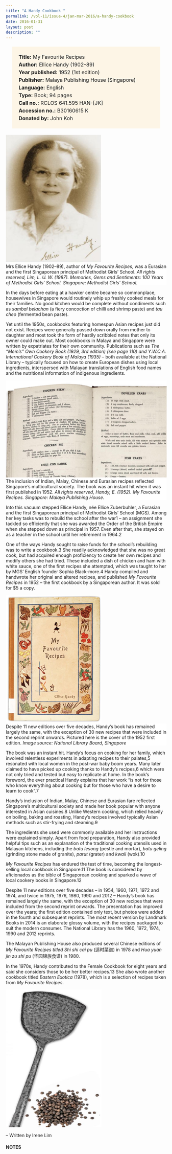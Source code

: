 ```yaml
---
title: "A Handy Cookbook "
permalink: /vol-11/issue-4/jan-mar-2016/a-handy-cookbook
date: 2016-01-31
layout: post
description: ""
---
```

<span style="background-colour: #fdf5e6; padding: 20px; margin: 20px; background:#fdf5e6; display:block; font-size:1rem; line-height:1.5rem;"> 
	<b>Title:</b> My Favourite Recipes<br>
<b>Author:</b> Ellice Handy (1902–89)<br>
<b>Year published:</b> 1952 (1st edition)<br>
<b>Publisher:</b> Malaya Publishing House 
(Singapore)<br>
<b>Language:</b> English<br>
<b>Type:</b> Book; 94 pages<br>
<b>Call no.:</b> RCLOS 641.595 HAN-[JK]<br>
<b>Accession no.:</b> B30160615 K<br>
<b>Donated by:</b> John Koh
	</span>
	
<img style="width: 300px; height: 400px;" src="/images/vol-11-issue-4/a-handy-cookbook/C1.JPG">
<div style="background-color: white;">Mrs Ellice Handy (1902–89), author of <i>My Favourite Recipes</i>, was a Eurasian and the first Singaporean principal of Methodist Girls’ School. <i>All rights reserved, Lim, L. U. W. (1987). Memories, Gems and Sentiments: 100 Years of Methodist Girls’ School. Singapore: Methodist Girls’ School.</i></div>

In the days before eating at a hawker centre became so commonplace, housewives in Singapore would routinely whip up freshly cooked meals for their families. No good 
kitchen would be complete without condiments such as *sambal belachan* (a fiery concoction of chilli and shrimp paste) and *tau cheo* (fermented bean paste).

Yet until the 1950s, cookbooks featuring homespun Asian recipes just did not exist. Recipes were generally passed down orally from mother to daughter and most 
took the form of hastily scribbled notes that only its owner could make out. Most cookbooks in Malaya and Singapore were written by expatriates for their own community. Publications such as *The “Mem’s” 
Own Cookery Book (1929, 3rd edition) (see page 110) and Y.W.C.A. International Cookery Book of Malaya (1935)* – both available at the National Library – typically focused on how to create European dishes using local ingredients, interspersed with Malayan translations of English food names and the nutritional information of indigenous ingredients.

<img src="/images/vol-11-issue-4/a-handy-cookbook/C2.JPG">
<div style="background-color: white;">The inclusion of Indian, Malay, Chinese and Eurasian recipes reflected Singapore’s multicultural society. The book was an instant hit when it was first published in 1952. <i>All rights reserved, Handy, E. (1952). My Favourite Recipes. Singapore: Malaya Publishing House.</i></div>

Into this vacuum stepped Ellice Handy, née Ellice Zuberbuhler, a Eurasian and the first Singaporean principal of Methodist Girls’ School (MGS). Among her key tasks was to rebuild the school after the war1 – an 
assignment she tackled so efficiently that she was awarded the Order of the British Empire when she stepped down as principal in 1957. Even after that, she stayed on as a teacher in the school until her retirement 
in 1964.2 

One of the ways Handy sought to raise funds for the school’s rebuilding was to write a cookbook.3 She readily acknowledged that she was no great cook, but had acquired enough proficiency to create her own recipes and modify others she had tried. These included a dish of chicken and ham with white sauce, one of the first 
recipes she attempted, which was taught to her by MGS’ English founder Sophia Black-more.4 Handy compiled and handwrote her original and altered recipes, and published *My Favourite Recipes* in 1952 – the first cookbook by a Singaporean author. It was sold for $5 a copy.

<img style="width: 300px; height: 400px;" src="/images/vol-11-issue-4/a-handy-cookbook/C3.JPG">
<div style="background-color: white;">Despite 11 new editions over five decades, Handy’s book has remained largely the same, with the exception of 30 new recipes that were included in the second reprint onwards. Pictured here is the cover of the 1952 first edition. <i>Image source: National Library Board, Singapore</i></div>

The book was an instant hit. Handy’s focus on cooking for her family, which involved relentless experiments in adapting recipes to their palates,5 resonated with local women in the post-war baby boom years. Many later claimed to have picked up cooking thanks to Handy’s recipes,6 which were not only tried and tested but easy to replicate at home. In the book’s foreword, the ever practical Handy explains that her work “is not for those who know everything about cooking but for those who have a desire to learn to cook”.7

Handy’s inclusion of Indian, Malay, Chinese and Eurasian fare reflected Singapore’s multicultural society and made 
her book popular with anyone interested in Asian cuisines.8 Unlike Western cooking, which relied heavily on boiling, baking and roasting, Handy’s recipes involved typically Asian methods such as stir-frying and steaming.9 

The ingredients she used were commonly available and her instructions were explained simply. Apart from food preparation, Handy also provided helpful tips such as an explanation of the traditional cooking utensils used in Malayan kitchens, including the *batu lesong* (pestle and mortar), *batu geling* (grinding stone made of granite), *parut* (grater) and *kwali* (wok).10

*My Favourite Recipes* has endured the test of time, becoming the longest-selling local cookbook in Singapore.11 The book is considered by aficionados as the bible of Singaporean cooking and sparked a wave 
of local cookery books in Singapore.12

Despite 11 new editions over five decades – in 1954, 1960, 1971, 1972 and 1974, and twice in 1975, 1976, 1980, 1990 and 2012 – Handy’s book has remained largely the same, with the exception of 30 new recipes that were included from the second reprint onwards. The presentation has improved over the years; the first edition contained only text, but photos were added in the fourth and subsequent reprints. The most recent version by Landmark Books in 2014 is an elaborate glossy volume, with the recipes packaged to suit the modern consumer. The National Library has the 1960, 1972, 1974, 1990 and 2012 reprints.

The Malayan Publishing House also produced several Chinese editions of *My Favourite Recipes titled Shi shi cai pu* (适时菜谱) in 1978 and *Hua yuan jin zu shi pu* (华园锦族食谱) in 1980. 

In the 1970s, Handy contributed to the Female Cookbook for eight years and said she considers those to be her better recipes.13 She also wrote another cookbook 
titled *Eastern Exotica* (1978), which is a selection of recipes taken from *My Favourite Recipes*. 

<img style="width: 300px; height: 430px;" src="/images/vol-11-issue-4/a-handy-cookbook/C4.JPG">

– Written by Irene Lim

#### **NOTES**
[^1]:Handy, E. (2012). My favourite recipes (p. 9). Singapore: Landmark Books. Call no.: RSING 641.595 HAN; The school that Sophia built. (1987, July 15). The Straits Times, p. 1. Retrieved from NewspaperSG.
[^2]:Welfare women get awards for service. (1957, July 21). The Straits Times, p. 8. Retrieved from NewspaperSG.
[^3]:Singapore cookery. (1952, March 31). The Straits Times, p. 8. Retrieved from NewspaperSG. 
[^4]:Methodist Girls’ School Alumni Association. (1987). Our favourite recipes: Meals from the Asian kitchen (p. 113). Singapore: Landmark Books. Call no.: RSING 641.595 OUR; Handy, E. (2013). Our favourite recipes (p. 8). Singapore: Landmark Books. Call no.: RSING 641.595 OUR
[^5]:Handy, 2012, pp. 10–11.
[^6]:Lee, G. B. (2000, December 11). I wanna cook like grandma. The Straits Times, p. 8. Retrieved from NewspaperSG.
[^7]:Handy, E. (1974). My favourite recipes (p. ii). Singapore: MPH Publications. Call no.: RSING 641.595 HAN
[^8]:Lee, G. B. (1992, May 17). Still handy after 40 years. The Straits Times, p. 7. Retrieved from NewspaperSG.
[^9]:Handy, 1974, p. ii.
[^10]:Handy, E. (1960). My favourite recipes (p. vii). Singapore: Malaya Publishing House. Call no.: RSING 641.595 HAN
[^11]:Khor, C. (1989, November 22). A literary stroll down memory lane. The Straits Times, p. 3. Retrieved from NewspaperSG. 
[^12]:Khng, E. M. (1989, June 10). Endearing book and great kitchen aid. The Straits Times, p. 19; Alman, J. (1983, August 9). Have spice, will travel. The Straits Times, p. 24; Where would we be…without Ellice Handy. (2011, August 9). Retrieved from Gastronaut blogspot; Ellice Handy’s light chicken stew. (2008, October 23). Retrieved from Cherry on a Cake blogspot. 
[^13]:Ho, M. (1987, August 13). Ex-principal tells of fundraising recipe. The Straits Times, p. 2. Retrieved from NewspaperSG
